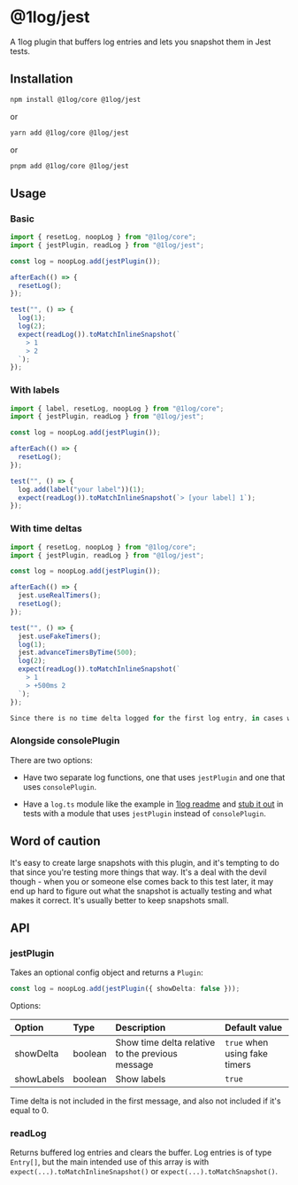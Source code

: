 # @1log/jest

A 1log plugin that buffers log entries and lets you snapshot them in Jest tests.

## Installation

```bash
npm install @1log/core @1log/jest
```

or

```bash
yarn add @1log/core @1log/jest
```

or

```bash
pnpm add @1log/core @1log/jest
```

## Usage

### Basic

```ts
import { resetLog, noopLog } from "@1log/core";
import { jestPlugin, readLog } from "@1log/jest";

const log = noopLog.add(jestPlugin());

afterEach(() => {
  resetLog();
});

test("", () => {
  log(1);
  log(2);
  expect(readLog()).toMatchInlineSnapshot(`
    > 1
    > 2
  `);
});
```

### With labels

```ts
import { label, resetLog, noopLog } from "@1log/core";
import { jestPlugin, readLog } from "@1log/jest";

const log = noopLog.add(jestPlugin());

afterEach(() => {
  resetLog();
});

test("", () => {
  log.add(label("your label"))(1);
  expect(readLog()).toMatchInlineSnapshot(`> [your label] 1`);
});
```

### With time deltas

```ts
import { resetLog, noopLog } from "@1log/core";
import { jestPlugin, readLog } from "@1log/jest";

const log = noopLog.add(jestPlugin());

afterEach(() => {
  jest.useRealTimers();
  resetLog();
});

test("", () => {
  jest.useFakeTimers();
  log(1);
  jest.advanceTimersByTime(500);
  log(2);
  expect(readLog()).toMatchInlineSnapshot(`
    > 1
    > +500ms 2
  `);
});

Since there is no time delta logged for the first log entry, in cases when you want to track the time it took before that first entry, log another item just to capture the starting time, e.g. `log("start")`.
```

### Alongside consolePlugin

There are two options:

- Have two separate log functions, one that uses `jestPlugin` and one that uses `consolePlugin`.

- Have a `log.ts` module like the example in [1log readme](https://github.com/ivan7237d/1log#usage) and [stub it out](https://jestjs.io/docs/manual-mocks#mocking-user-modules) in tests with a module that uses `jestPlugin` instead of `consolePlugin`.

## Word of caution

It's easy to create large snapshots with this plugin, and it's tempting to do that since you're testing more things that way. It's a deal with the devil though - when you or someone else comes back to this test later, it may end up hard to figure out what the snapshot is actually testing and what makes it correct. It's usually better to keep snapshots small.

## API

### jestPlugin

Takes an optional config object and returns a `Plugin`:

```ts
const log = noopLog.add(jestPlugin({ showDelta: false }));
```

Options:

| Option     | Type    | Description                                      | Default value                 |
| :--------- | :------ | :----------------------------------------------- | :---------------------------- |
| showDelta  | boolean | Show time delta relative to the previous message | `true` when using fake timers |
| showLabels | boolean | Show labels                                      | `true`                        |

Time delta is not included in the first message, and also not included if it's equal to 0.

### readLog

Returns buffered log entries and clears the buffer. Log entries is of type `Entry[]`, but the main intended use of this array is with `expect(...).toMatchInlineSnapshot()` or `expect(...).toMatchSnapshot()`.
